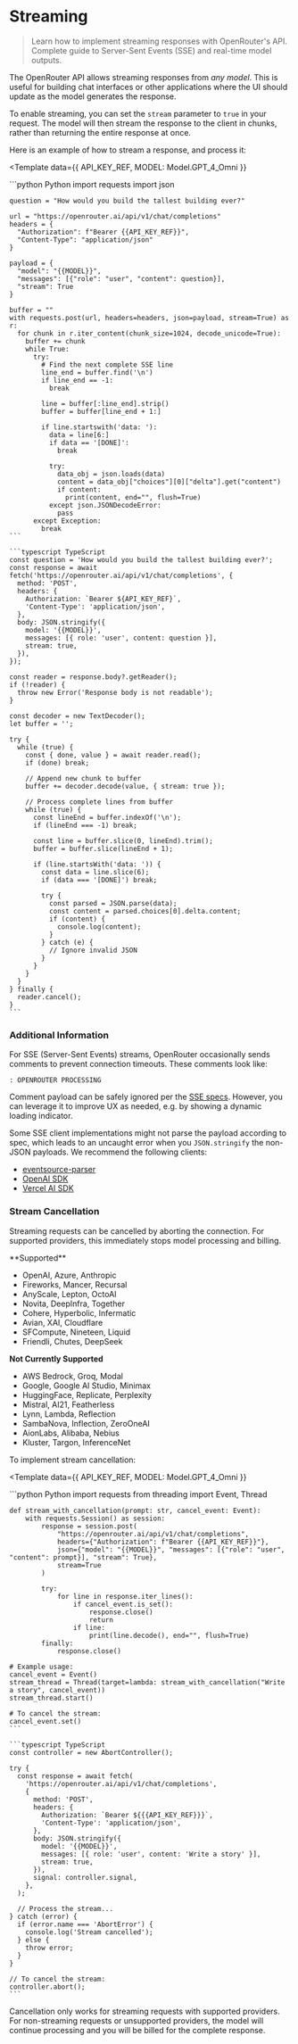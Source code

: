 # Streaming

> Learn how to implement streaming responses with OpenRouter's API. Complete guide to Server-Sent Events (SSE) and real-time model outputs.

The OpenRouter API allows streaming responses from *any model*. This is useful for building chat interfaces or other applications where the UI should update as the model generates the response.

To enable streaming, you can set the `stream` parameter to `true` in your request. The model will then stream the response to the client in chunks, rather than returning the entire response at once.

Here is an example of how to stream a response, and process it:

<Template
  data={{
  API_KEY_REF,
  MODEL: Model.GPT_4_Omni
}}
>
  <CodeGroup>
    ```python Python
    import requests
    import json

    question = "How would you build the tallest building ever?"

    url = "https://openrouter.ai/api/v1/chat/completions"
    headers = {
      "Authorization": f"Bearer {{API_KEY_REF}}",
      "Content-Type": "application/json"
    }

    payload = {
      "model": "{{MODEL}}",
      "messages": [{"role": "user", "content": question}],
      "stream": True
    }

    buffer = ""
    with requests.post(url, headers=headers, json=payload, stream=True) as r:
      for chunk in r.iter_content(chunk_size=1024, decode_unicode=True):
        buffer += chunk
        while True:
          try:
            # Find the next complete SSE line
            line_end = buffer.find('\n')
            if line_end == -1:
              break

            line = buffer[:line_end].strip()
            buffer = buffer[line_end + 1:]

            if line.startswith('data: '):
              data = line[6:]
              if data == '[DONE]':
                break

              try:
                data_obj = json.loads(data)
                content = data_obj["choices"][0]["delta"].get("content")
                if content:
                  print(content, end="", flush=True)
              except json.JSONDecodeError:
                pass
          except Exception:
            break
    ```

    ```typescript TypeScript
    const question = 'How would you build the tallest building ever?';
    const response = await fetch('https://openrouter.ai/api/v1/chat/completions', {
      method: 'POST',
      headers: {
        Authorization: `Bearer ${API_KEY_REF}`,
        'Content-Type': 'application/json',
      },
      body: JSON.stringify({
        model: '{{MODEL}}',
        messages: [{ role: 'user', content: question }],
        stream: true,
      }),
    });

    const reader = response.body?.getReader();
    if (!reader) {
      throw new Error('Response body is not readable');
    }

    const decoder = new TextDecoder();
    let buffer = '';

    try {
      while (true) {
        const { done, value } = await reader.read();
        if (done) break;

        // Append new chunk to buffer
        buffer += decoder.decode(value, { stream: true });

        // Process complete lines from buffer
        while (true) {
          const lineEnd = buffer.indexOf('\n');
          if (lineEnd === -1) break;

          const line = buffer.slice(0, lineEnd).trim();
          buffer = buffer.slice(lineEnd + 1);

          if (line.startsWith('data: ')) {
            const data = line.slice(6);
            if (data === '[DONE]') break;

            try {
              const parsed = JSON.parse(data);
              const content = parsed.choices[0].delta.content;
              if (content) {
                console.log(content);
              }
            } catch (e) {
              // Ignore invalid JSON
            }
          }
        }
      }
    } finally {
      reader.cancel();
    }
    ```
  </CodeGroup>
</Template>

### Additional Information

For SSE (Server-Sent Events) streams, OpenRouter occasionally sends comments to prevent connection timeouts. These comments look like:

```text
: OPENROUTER PROCESSING
```

Comment payload can be safely ignored per the [SSE specs](https://html.spec.whatwg.org/multipage/server-sent-events.html#event-stream-interpretation). However, you can leverage it to improve UX as needed, e.g. by showing a dynamic loading indicator.

Some SSE client implementations might not parse the payload according to spec, which leads to an uncaught error when you `JSON.stringify` the non-JSON payloads. We recommend the following clients:

* [eventsource-parser](https://github.com/rexxars/eventsource-parser)
* [OpenAI SDK](https://www.npmjs.com/package/openai)
* [Vercel AI SDK](https://www.npmjs.com/package/ai)

### Stream Cancellation

Streaming requests can be cancelled by aborting the connection. For supported providers, this immediately stops model processing and billing.

<Accordion title="Provider Support">
  **Supported**

  * OpenAI, Azure, Anthropic
  * Fireworks, Mancer, Recursal
  * AnyScale, Lepton, OctoAI
  * Novita, DeepInfra, Together
  * Cohere, Hyperbolic, Infermatic
  * Avian, XAI, Cloudflare
  * SFCompute, Nineteen, Liquid
  * Friendli, Chutes, DeepSeek

  **Not Currently Supported**

  * AWS Bedrock, Groq, Modal
  * Google, Google AI Studio, Minimax
  * HuggingFace, Replicate, Perplexity
  * Mistral, AI21, Featherless
  * Lynn, Lambda, Reflection
  * SambaNova, Inflection, ZeroOneAI
  * AionLabs, Alibaba, Nebius
  * Kluster, Targon, InferenceNet
</Accordion>

To implement stream cancellation:

<Template
  data={{
  API_KEY_REF,
  MODEL: Model.GPT_4_Omni
}}
>
  <CodeGroup>
    ```python Python
    import requests
    from threading import Event, Thread

    def stream_with_cancellation(prompt: str, cancel_event: Event):
        with requests.Session() as session:
            response = session.post(
                "https://openrouter.ai/api/v1/chat/completions",
                headers={"Authorization": f"Bearer {{API_KEY_REF}}"},
                json={"model": "{{MODEL}}", "messages": [{"role": "user", "content": prompt}], "stream": True},
                stream=True
            )

            try:
                for line in response.iter_lines():
                    if cancel_event.is_set():
                        response.close()
                        return
                    if line:
                        print(line.decode(), end="", flush=True)
            finally:
                response.close()

    # Example usage:
    cancel_event = Event()
    stream_thread = Thread(target=lambda: stream_with_cancellation("Write a story", cancel_event))
    stream_thread.start()

    # To cancel the stream:
    cancel_event.set()
    ```

    ```typescript TypeScript
    const controller = new AbortController();

    try {
      const response = await fetch(
        'https://openrouter.ai/api/v1/chat/completions',
        {
          method: 'POST',
          headers: {
            Authorization: `Bearer ${{{API_KEY_REF}}}`,
            'Content-Type': 'application/json',
          },
          body: JSON.stringify({
            model: '{{MODEL}}',
            messages: [{ role: 'user', content: 'Write a story' }],
            stream: true,
          }),
          signal: controller.signal,
        },
      );

      // Process the stream...
    } catch (error) {
      if (error.name === 'AbortError') {
        console.log('Stream cancelled');
      } else {
        throw error;
      }
    }

    // To cancel the stream:
    controller.abort();
    ```
  </CodeGroup>
</Template>

<Warning>
  Cancellation only works for streaming requests with supported providers. For
  non-streaming requests or unsupported providers, the model will continue
  processing and you will be billed for the complete response.
</Warning>
